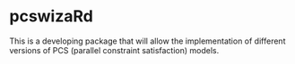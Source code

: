 # pcswizaRd

This is a developing package that will allow the implementation of different versions of PCS (parallel constraint satisfaction) models. 


